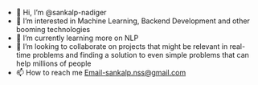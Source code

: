- 👋 Hi, I’m @sankalp-nadiger
- 👀 I’m interested in Machine Learning, Backend Development and other booming technologies
- 🌱 I’m currently learning more on NLP
- 💞️ I’m looking to collaborate on projects that might be relevant in real-time problems and finding a solution to even simple problems that can help millions of people
- 📫 How to reach me Email-sankalp.nss@gmail.com

<!---
sankalp-nadiger/sankalp-nadiger is a ✨ special ✨ repository because its `README.md` (this file) appears on your GitHub profile.
You can click the Preview link to take a look at your changes.
--->
